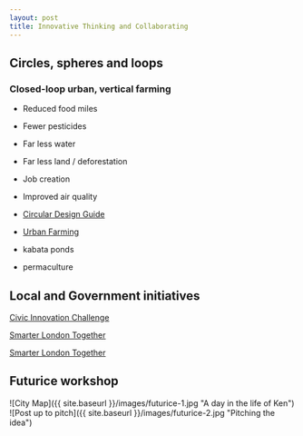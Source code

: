 ```yaml
---
layout: post
title: Innovative Thinking and Collaborating
---
```


## Circles, spheres and loops

### Closed-loop urban, vertical farming
* Reduced food miles
* Fewer pesticides
* Far less water
* Far less land / deforestation
* Job creation
* Improved air quality

* [Circular Design Guide](https://www.circulardesignguide.com)

* [Urban Farming](https://futurism.com/urban-farming-future-agriculture/amp/)
* kabata ponds
* permaculture

## Local and Government initiatives

[Civic Innovation Challenge](https://www.london.gov.uk/press-releases/mayoral/tech-firms-give-15k-to-tackle-londons-challenges)

[Smarter London Together](https://www.london.gov.uk/what-we-do/business-and-economy/supporting-londons-sectors/smart-london/smarter-london-together)

[Smarter London Together](https://www.london.gov.uk/what-we-do/environment/london-environment-strategy)

## Futurice workshop

![City Map]({{ site.baseurl }}/images/futurice-1.jpg "A day in the life of Ken")
![Post up to pitch]({{ site.baseurl }}/images/futurice-2.jpg "Pitching the idea")
